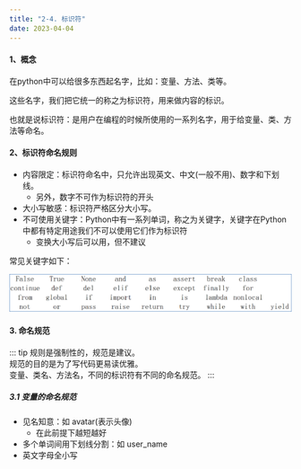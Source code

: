 ```yaml
---
title: "2-4. 标识符"
date: 2023-04-04
---
```


#### 1、概念

在python中可以给很多东西起名字，比如：变量、方法、类等。

这些名字，我们把它统一的称之为标识符，用来做内容的标识。

也就是说标识符：是用户在编程的时候所使用的一系列名字，用于给变量、类、方法等命名。

#### 2、标识符命名规则
- 内容限定：标识符命名中，只允许出现英文、中文(一般不用)、数字和下划线。
   - 另外，数字不可作为标识符的开头
- 大小写敏感：标识符严格区分大小写。
- 不可使用关键字：Python中有一系列单词，称之为关键字，关键字在Python中都有特定用途我们不可以使用它们作为标识符
    - 变换大小写后可以用，但不建议  

常见关键字如下：  

![001](/img/python/base/2/001.png)

#### 3. 命名规范
::: tip
规则是强制性的，规范是建议。  
规范的目的是为了写代码更易读优雅。  
变量、类名、方法名，不同的标识符有不同的命名规范。
:::

##### 3.1 变量的命名规范
- 见名知意：如 avatar(表示头像)
    - 在此前提下越短越好
- 多个单词间用下划线分割：如 user_name
- 英文字母全小写
